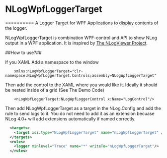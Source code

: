 [1]: https://github.com/erizet/NlogViewer

# NLogWpfLoggerTarget
==========
A Logger Target for WPF Applications to display contents of the logger.

NLogWpfLoggerTarget is combination WPF-control and API to show NLog output in a WPF application. It is inspired by [The NLogViewer Project][1].

##How to use?##

If you XAML Add a namespace to the window

        xmlns:nLogWpfLoggerTarget="clr-namespace:NLogWpfLoggerTarget.Controls;assembly=NLogWpfLoggerTarget"

Then add the control to the XAML where you would like it.  Ideally it should be nested inside of a grid (See The Demo Code)

        <nLogWpfLoggerTarget:NLogWpfLoggerControl x:Name="LogControl"/>

Then add NLogWpfLoggerTarget as a target in the NLog.Config and add the rule to send logs to it.  You do not need to add
it as an extension becuase NLog 4.0+ will add extensions automatically if named correctly.

```xml
  <targets>
    <target xsi:type="NLogWpfLoggerTarget" name="nLogWpfLoggerTarget" />
  </targets>
  <rules>
    <logger minlevel="Trace" name="*" writeTo="nLogWpfLoggerTarget"/>
  </rules>
```